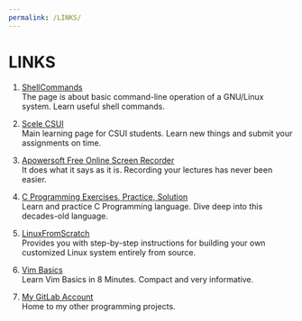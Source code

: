 ```yaml
---
permalink: /LINKS/
---
```


# LINKS

1. [ShellCommands](https://wiki.debian.org/ShellCommands)<br>
The page is about basic command-line operation of a GNU/Linux system. Learn useful shell commands.

2. [Scele CSUI](https://scele.cs.ui.ac.id/)<br>
Main learning page for CSUI students. Learn new things and submit your assignments on time.

3. [Apowersoft Free Online Screen Recorder](https://www.apowersoft.com/free-online-screen-recorder)<br>
It does what it says as it is. Recording your lectures has never been easier.

4. [C Programming Exercises, Practice, Solution](https://w3resource.com/c-programming-exercises/)<br>
Learn and practice C Programming language. Dive deep into this decades-old language.

5. [LinuxFromScratch](https://www.linuxfromscratch.org/lfs/view/stable/)<br>
Provides you with step-by-step instructions for building your own customized Linux system entirely from source.

6. [Vim Basics](https://www.youtube.com/watch?v=ggSyF1SVFr4)<br>
Learn Vim Basics in 8 Minutes. Compact and very informative.

7. [My GitLab Account](https://gitlab.com/fathan.muhammad01)<br>
Home to my other programming projects.